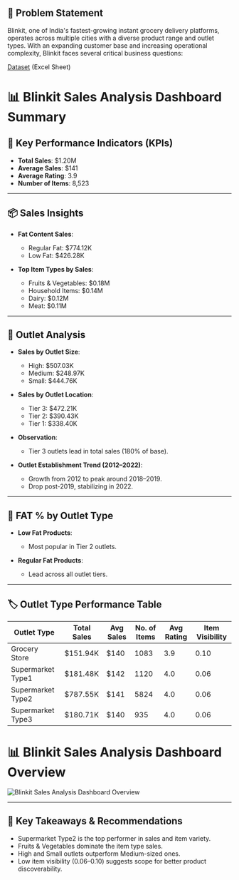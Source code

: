 ## 🧩 Problem Statement

Blinkit, one of India's fastest-growing instant grocery delivery platforms, operates across multiple cities with a diverse product range and outlet types. With an expanding customer base and increasing operational complexity, Blinkit faces several critical business questions:






[Dataset](https://1drv.ms/x/c/6b0eebc2e650057c/Ef0GumYwzbtBsEGrY8wZT14BTpT-BDBIybq69KKyDjxtmg?e=Lut4XV)  (Excel Sheet) 








# 📊 Blinkit Sales Analysis Dashboard Summary

## 🔑 Key Performance Indicators (KPIs)
- **Total Sales**: $1.20M
- **Average Sales**: $141
- **Average Rating**: 3.9
- **Number of Items**: 8,523

---

## 📦 Sales Insights

- **Fat Content Sales**:
  - Regular Fat: $774.12K
  - Low Fat: $426.28K

- **Top Item Types by Sales**:
  - Fruits & Vegetables: $0.18M
  - Household Items: $0.14M
  - Dairy: $0.12M
  - Meat: $0.11M

---

## 🏪 Outlet Analysis

- **Sales by Outlet Size**:
  - High: $507.03K
  - Medium: $248.97K
  - Small: $444.76K

- **Sales by Outlet Location**:
  - Tier 3: $472.21K
  - Tier 2: $390.43K
  - Tier 1: $338.40K

- **Observation**:
  - Tier 3 outlets lead in total sales (180% of base).

- **Outlet Establishment Trend (2012–2022)**:
  - Growth from 2012 to peak around 2018–2019.
  - Drop post-2019, stabilizing in 2022.

---

## 🧃 FAT % by Outlet Type

- **Low Fat Products**:
  - Most popular in Tier 2 outlets.

- **Regular Fat Products**:
  - Lead across all outlet tiers.

---

## 🏷️ Outlet Type Performance Table

| Outlet Type         | Total Sales | Avg Sales | No. of Items | Avg Rating | Item Visibility |
|---------------------|-------------|-----------|---------------|-------------|------------------|
| Grocery Store       | $151.94K    | $140      | 1083          | 3.9         | 0.10             |
| Supermarket Type1   | $181.48K    | $142      | 1120          | 4.0         | 0.06             |
| Supermarket Type2   | $787.55K    | $141      | 5824          | 4.0         | 0.06             |
| Supermarket Type3   | $180.71K    | $140      | 935           | 4.0         | 0.06             |


# 📊 Blinkit Sales Analysis Dashboard Overview


![Blinkit Sales Analysis Dashboard Overview](https://github.com/user-attachments/assets/31b3fdde-555e-4858-aebc-6c25856541de)


---

## 📌 Key Takeaways & Recommendations

- Supermarket Type2 is the top performer in sales and item variety.
- Fruits & Vegetables dominate the item type sales.
- High and Small outlets outperform Medium-sized ones.
- Low item visibility (0.06–0.10) suggests scope for better product discoverability.







